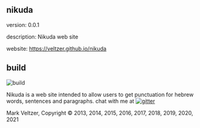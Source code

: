 ## nikuda

version: 0.0.1

description: Nikuda web site

website: https://veltzer.github.io/nikuda

## build

![build](https://github.com/veltzer/nikuda/workflows/build/badge.svg)

Nikuda is a web site intended to allow
users to get punctuation for hebrew words, sentences and paragraphs.
chat with me at [![gitter](https://badges.gitter.im/Join%20Chat.svg)](https://gitter.im/veltzer/mark.veltzer)

Mark Veltzer, Copyright © 2013, 2014, 2015, 2016, 2017, 2018, 2019, 2020, 2021
